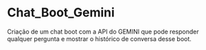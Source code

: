 # Chat_Boot_Gemini
Criação de um chat boot com a API do GEMINI que pode responder qualquer pergunta e mostrar o histórico de conversa desse boot.
